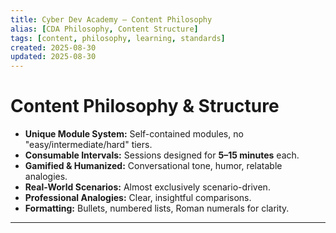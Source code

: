 ```yaml
---
title: Cyber Dev Academy — Content Philosophy
alias: [CDA Philosophy, Content Structure]
tags: [content, philosophy, learning, standards]
created: 2025-08-30
updated: 2025-08-30
---
```


# Content Philosophy & Structure

* **Unique Module System:** Self-contained modules, no "easy/intermediate/hard" tiers.  
* **Consumable Intervals:** Sessions designed for **5–15 minutes** each.  
* **Gamified & Humanized:** Conversational tone, humor, relatable analogies.  
* **Real-World Scenarios:** Almost exclusively scenario-driven.  
* **Professional Analogies:** Clear, insightful comparisons.  
* **Formatting:** Bullets, numbered lists, Roman numerals for clarity.  

---

<!-- END OF DOCUMENT -->
